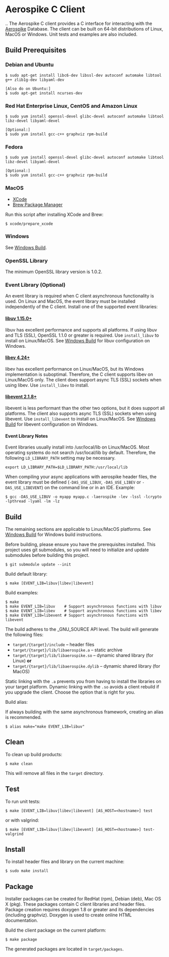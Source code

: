 # Aerospike C Client
..
The Aerospike C client provides a C interface for interacting with the 
[Aerospike](http://aerospike.com) Database.  The client can be built on
64-bit distributions of Linux, MacOS or Windows. Unit tests and examples
are also included.

## Build Prerequisites

### Debian and Ubuntu

	$ sudo apt-get install libc6-dev libssl-dev autoconf automake libtool g++ zlib1g-dev libyaml-dev

	[Also do on Ubuntu:]
	$ sudo apt-get install ncurses-dev

### Red Hat Enterprise Linux, CentOS and Amazon Linux

	$ sudo yum install openssl-devel glibc-devel autoconf automake libtool libz-devel libyaml-devel

	[Optional:]
	$ sudo yum install gcc-c++ graphviz rpm-build 

### Fedora

	$ sudo yum install openssl-devel glibc-devel autoconf automake libtool libz-devel libyaml-devel

	[Optional:]
	$ sudo yum install gcc-c++ graphviz rpm-build 

### MacOS

* [XCode](https://itunes.apple.com/us/app/xcode/id497799835)
* [Brew Package Manager](http://brew.sh)

Run this script after installing XCode and Brew:

	$ xcode/prepare_xcode

### Windows

See [Windows Build](vs).
	
### OpenSSL Library

The minimum OpenSSL library version is 1.0.2.

### Event Library (Optional)

An event library is required when C client asynchronous functionality is used.
On Linux and MacOS, the event library must be installed independently of the C client.
Install one of the supported event libraries:

#### [libuv 1.15.0+](http://docs.libuv.org) 

libuv has excellent performance and supports all platforms.  If using libuv and TLS (SSL),
OpenSSL 1.1.0 or greater is required.  Use `install_libuv` to install on Linux/MacOS.
See [Windows Build](vs) for libuv configuration on Windows.

#### [libev 4.24+](http://dist.schmorp.de/libev)

libev has excellent performance on Linux/MacOS, but its Windows implementation
is suboptimal.  Therefore, the C client supports libev on Linux/MacOS only.
The client does support async TLS (SSL) sockets when using libev.  Use 
`install_libev` to install.

#### [libevent 2.1.8+](http://libevent.org)

libevent is less performant than the other two options, but it does support all
platforms.  The client also supports async TLS (SSL) sockets when using libevent.
Use `install_libevent` to install on Linux/MacOS.  See [Windows Build](vs)
for libevent configuration on Windows.

#### Event Library Notes

Event libraries usually install into /usr/local/lib on Linux/MacOS.  Most
operating systems do not search /usr/local/lib by default.  Therefore, the
following `LD_LIBRARY_PATH` setting may be necessary.

    export LD_LIBRARY_PATH=$LD_LIBRARY_PATH:/usr/local/lib

When compiling your async applications with aerospike header files, the event library
must be defined (`-DAS_USE_LIBUV`, `-DAS_USE_LIBEV` or `-DAS_USE_LIBEVENT`) on the command line or
in an IDE.  Example:

	$ gcc -DAS_USE_LIBUV -o myapp myapp.c -laerospike -lev -lssl -lcrypto -lpthread -lyaml -lm -lz

## Build

The remaining sections are applicable to Linux/MacOS platforms.
See [Windows Build](vs) for Windows build instructions.

Before building, please ensure you have the prerequisites installed.  This project uses 
git submodules, so you will need to initialize and update submodules before building 
this project.

	$ git submodule update --init

Build default library:

	$ make [EVENT_LIB=libuv|libev|libevent]

Build examples:

	$ make
	$ make EVENT_LIB=libuv    # Support asynchronous functions with libuv
	$ make EVENT_LIB=libev    # Support asynchronous functions with libev
	$ make EVENT_LIB=libevent # Support asynchronous functions with libevent

The build adheres to the _GNU_SOURCE API level. The build will generate the following files:

- `target/{target}/include` – header files
- `target/{target}/lib/libaerospike.a` – static archive
- `target/{target}/lib/libaerospike.so` – dynamic shared library (for Linux)
  **or**
- `target/{target}/lib/libaerospike.dylib` – dynamic shared library (for MacOS)

Static linking with the `.a` prevents you from having to install the libraries on your 
target platform. Dynamic linking with the `.so` avoids a client rebuild if you upgrade 
the client. Choose the option that is right for you.

Build alias:

If always building with the same asynchronous framework, creating an alias is recommended.

	$ alias make="make EVENT_LIB=libuv"

## Clean

To clean up build products:

	$ make clean

This will remove all files in the `target` directory.

## Test

To run unit tests:

	$ make [EVENT_LIB=libuv|libev|libevent] [AS_HOST=<hostname>] test

or with valgrind:

	$ make [EVENT_LIB=libuv|libev|libevent] [AS_HOST=<hostname>] test-valgrind

## Install

To install header files and library on the current machine:

	$ sudo make install

## Package

Installer packages can be created for RedHat (rpm), Debian (deb), Mac OS X (pkg).
These packages contain C client libraries and header files. Package creation 
requires doxygen 1.8 or greater and its dependencies (including graphviz).
Doxygen is used to create online HTML documentation.

Build the client package on the current platform:

	$ make package

The generated packages are located in `target/packages`.

